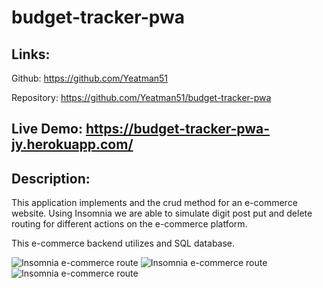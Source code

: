# budget-tracker-pwa

## Links:
Github: https://github.com/Yeatman51

Repository: https://github.com/Yeatman51/budget-tracker-pwa

Live Demo: https://budget-tracker-pwa-jy.herokuapp.com/
---

## Description:

This application implements and the crud method for an e-commerce website. Using Insomnia we are able to simulate digit post put and delete routing for different actions on the e-commerce platform.

This e-commerce backend utilizes and SQL database.


![Insomnia e-commerce route](img/get-categories.png)
![Insomnia e-commerce route](img/get-products.png)
![Insomnia e-commerce route](img/get-tags.png)